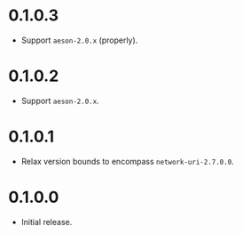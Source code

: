 # 0.1.0.3

- Support `aeson-2.0.x` (properly).

# 0.1.0.2

- Support `aeson-2.0.x`.

# 0.1.0.1

- Relax version bounds to encompass `network-uri-2.7.0.0`.

# 0.1.0.0

- Initial release.
